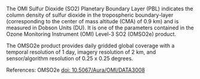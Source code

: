 The OMI Sulfur Dioxide (SO2) Planetary Boundary Layer (PBL) indicates the column density of sulfur dioxide in the tropospheric boundary-layer (corresponding to the center of mass altitude (CMA) of 0.9 km) and is measured in Dobson Units (DU). It is one of the parameters contained in the Ozone Monitoring Instrument (OMI) Level-3 SO2 (OMSO2e) product.

The OMSO2e product provides daily gridded global coverage with a temporal resolution of 1 day, imagery resolution of 2 km, and sensor/algorithm resolution of 0.25 x 0.25 degrees.

References: OMSO2e [doi: 10.5067/Aura/OMI/DATA3008](https://disc.gsfc.nasa.gov/datacollection/OMSO2e_V003.html)